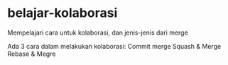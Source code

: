 # belajar-kolaborasi
Mempelajari cara untuk kolaborasi, dan jenis-jenis dari merge

Ada 3 cara dalam melakukan kolaborasi:
Commit merge
Squash & Merge
Rebase & Megre
